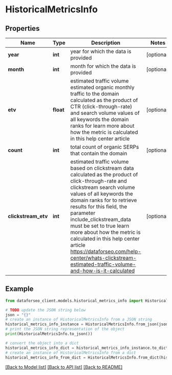 # HistoricalMetricsInfo


## Properties

Name | Type | Description | Notes
------------ | ------------- | ------------- | -------------
**year** | **int** | year for which the data is provided | [optional] 
**month** | **int** | month for which the data is provided | [optional] 
**etv** | **float** | estimated traffic volume estimated organic monthly traffic to the domain calculated as the product of CTR (click-through-rate) and search volume values of all keywords the domain ranks for learn more about how the metric is calculated in this help center article | [optional] 
**count** | **int** | total count of organic SERPs that contain the domain | [optional] 
**clickstream_etv** | **int** | estimated traffic volume based on clickstream data calculated as the product of click-through-rate and clickstream search volume values of all keywords the domain ranks for to retrieve results for this field, the parameter include_clickstream_data must be set to true learn more about how the metric is calculated in this help center article https://dataforseo.com/help-center/whats-clickstream-estimated-traffic-volume-and-how-is-it-calculated | [optional] 

## Example

```python
from dataforseo_client.models.historical_metrics_info import HistoricalMetricsInfo

# TODO update the JSON string below
json = "{}"
# create an instance of HistoricalMetricsInfo from a JSON string
historical_metrics_info_instance = HistoricalMetricsInfo.from_json(json)
# print the JSON string representation of the object
print(HistoricalMetricsInfo.to_json())

# convert the object into a dict
historical_metrics_info_dict = historical_metrics_info_instance.to_dict()
# create an instance of HistoricalMetricsInfo from a dict
historical_metrics_info_from_dict = HistoricalMetricsInfo.from_dict(historical_metrics_info_dict)
```
[[Back to Model list]](../README.md#documentation-for-models) [[Back to API list]](../README.md#documentation-for-api-endpoints) [[Back to README]](../README.md)


